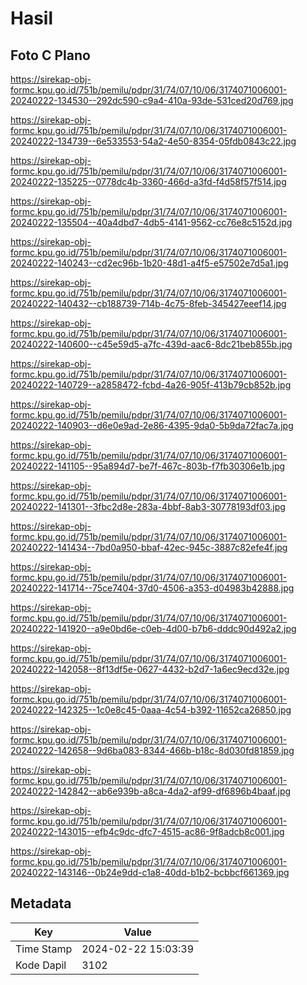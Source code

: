 # Hasil

## Foto C Plano

https://sirekap-obj-formc.kpu.go.id/751b/pemilu/pdpr/31/74/07/10/06/3174071006001-20240222-134530--292dc590-c9a4-410a-93de-531ced20d769.jpg

https://sirekap-obj-formc.kpu.go.id/751b/pemilu/pdpr/31/74/07/10/06/3174071006001-20240222-134739--6e533553-54a2-4e50-8354-05fdb0843c22.jpg

https://sirekap-obj-formc.kpu.go.id/751b/pemilu/pdpr/31/74/07/10/06/3174071006001-20240222-135225--0778dc4b-3360-466d-a3fd-f4d58f57f514.jpg

https://sirekap-obj-formc.kpu.go.id/751b/pemilu/pdpr/31/74/07/10/06/3174071006001-20240222-135504--40a4dbd7-4db5-4141-9562-cc76e8c5152d.jpg

https://sirekap-obj-formc.kpu.go.id/751b/pemilu/pdpr/31/74/07/10/06/3174071006001-20240222-140243--cd2ec96b-1b20-48d1-a4f5-e57502e7d5a1.jpg

https://sirekap-obj-formc.kpu.go.id/751b/pemilu/pdpr/31/74/07/10/06/3174071006001-20240222-140432--cb188739-714b-4c75-8feb-345427eeef14.jpg

https://sirekap-obj-formc.kpu.go.id/751b/pemilu/pdpr/31/74/07/10/06/3174071006001-20240222-140600--c45e59d5-a7fc-439d-aac6-8dc21beb855b.jpg

https://sirekap-obj-formc.kpu.go.id/751b/pemilu/pdpr/31/74/07/10/06/3174071006001-20240222-140729--a2858472-fcbd-4a26-905f-413b79cb852b.jpg

https://sirekap-obj-formc.kpu.go.id/751b/pemilu/pdpr/31/74/07/10/06/3174071006001-20240222-140903--d6e0e9ad-2e86-4395-9da0-5b9da72fac7a.jpg

https://sirekap-obj-formc.kpu.go.id/751b/pemilu/pdpr/31/74/07/10/06/3174071006001-20240222-141105--95a894d7-be7f-467c-803b-f7fb30306e1b.jpg

https://sirekap-obj-formc.kpu.go.id/751b/pemilu/pdpr/31/74/07/10/06/3174071006001-20240222-141301--3fbc2d8e-283a-4bbf-8ab3-30778193df03.jpg

https://sirekap-obj-formc.kpu.go.id/751b/pemilu/pdpr/31/74/07/10/06/3174071006001-20240222-141434--7bd0a950-bbaf-42ec-945c-3887c82efe4f.jpg

https://sirekap-obj-formc.kpu.go.id/751b/pemilu/pdpr/31/74/07/10/06/3174071006001-20240222-141714--75ce7404-37d0-4506-a353-d04983b42888.jpg

https://sirekap-obj-formc.kpu.go.id/751b/pemilu/pdpr/31/74/07/10/06/3174071006001-20240222-141920--a9e0bd6e-c0eb-4d00-b7b6-dddc90d492a2.jpg

https://sirekap-obj-formc.kpu.go.id/751b/pemilu/pdpr/31/74/07/10/06/3174071006001-20240222-142058--8f13df5e-0627-4432-b2d7-1a6ec9ecd32e.jpg

https://sirekap-obj-formc.kpu.go.id/751b/pemilu/pdpr/31/74/07/10/06/3174071006001-20240222-142325--1c0e8c45-0aaa-4c54-b392-11652ca26850.jpg

https://sirekap-obj-formc.kpu.go.id/751b/pemilu/pdpr/31/74/07/10/06/3174071006001-20240222-142658--9d6ba083-8344-466b-b18c-8d030fd81859.jpg

https://sirekap-obj-formc.kpu.go.id/751b/pemilu/pdpr/31/74/07/10/06/3174071006001-20240222-142842--ab6e939b-a8ca-4da2-af99-df6896b4baaf.jpg

https://sirekap-obj-formc.kpu.go.id/751b/pemilu/pdpr/31/74/07/10/06/3174071006001-20240222-143015--efb4c9dc-dfc7-4515-ac86-9f8adcb8c001.jpg

https://sirekap-obj-formc.kpu.go.id/751b/pemilu/pdpr/31/74/07/10/06/3174071006001-20240222-143146--0b24e9dd-c1a8-40dd-b1b2-bcbbcf661369.jpg


## Metadata

| Key        | Value               |
| ---------- | ------------------- |
| Time Stamp | 2024-02-22 15:03:39 |
| Kode Dapil | 3102                |



